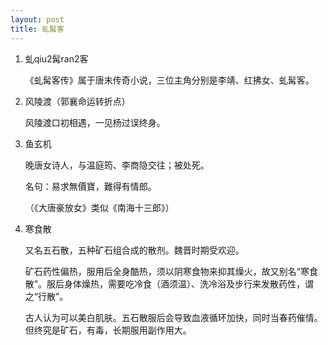 ```yaml
---
layout: post
title: 虬髯客
---
```


1. 虬qiu2髯ran2客

   《虬髯客传》属于唐末传奇小说，三位主角分别是李靖、红拂女、虬髯客。
2. 风陵渡（郭襄命运转折点）

   风陵渡口初相遇，一见杨过误终身。
3. 鱼玄机

   晚唐女诗人，与温庭筠、李商隐交往；被处死。

   名句：易求無價寶，難得有情郎。

   （《大唐豪放女》类似《南海十三郎》）
5. 寒食散

   又名五石散，五种矿石组合成的散剂。魏晋时期受欢迎。

   矿石药性偏热，服用后全身酷热，须以阴寒食物来抑其燥火，故又别名“寒食散”。服后身体燥热，需要吃冷食（酒须温）、洗冷浴及步行来发散药性，谓之“行散”。

   古人认为可以美白肌肤。五石散服后会导致血液循环加快，同时当春药催情。但终究是矿石，有毒，长期服用副作用大。
